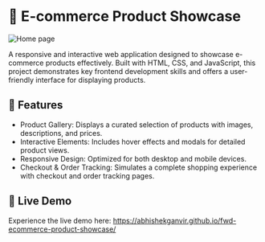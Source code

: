 # 🛒 E-commerce Product Showcase

![Home page](https://github.com/user-attachments/assets/487d3a60-5212-427c-ae5e-ca07356c609a)

A responsive and interactive web application designed to showcase e-commerce products effectively. Built with HTML, CSS, and JavaScript, this project demonstrates key frontend development skills and offers a user-friendly interface for displaying products.

## 🔧 Features

- Product Gallery: Displays a curated selection of products with images, descriptions, and prices.
- Interactive Elements: Includes hover effects and modals for detailed product views.
- Responsive Design: Optimized for both desktop and mobile devices.
- Checkout & Order Tracking: Simulates a complete shopping experience with checkout and order tracking pages.

## 🚀 Live Demo
Experience the live demo here: https://abhishekganvir.github.io/fwd-ecommerce-product-showcase/

